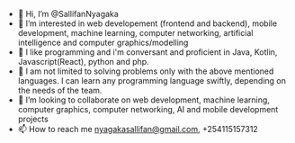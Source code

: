 - 👋 Hi, I’m @SallifanNyagaka
- 👀 I’m interested in web developement (frontend and backend), mobile development, machine learning, computer networking, artificial intelligence and computer graphics/modelling
- 🌱 I like programming and i'm conversant and proficient in Java, Kotlin, Javascript(React), python and php.
- 🧠 I am not limited to solving problems only with the above mentioned languages. I can learn any programming language swiftly, depending on the needs of the team.
- 💞️ I’m looking to collaborate on web development, machine learning, computer graphics, computer networking, AI and mobile development projects
- 📫 How to reach me nyagakasallifan@gmail.com, +254115157312

<!---
SallifanNyagaka/SallifanNyagaka is a ✨ special ✨ repository because its `README.md` (this file) appears on your GitHub profile.
You can click the Preview link to take a look at your changes.
--->

